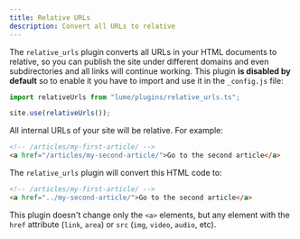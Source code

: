```yaml
---
title: Relative URLs
description: Convert all URLs to relative
---
```


The `relative_urls` plugin converts all URLs in your HTML documents to relative,
so you can publish the site under different domains and even subdirectories and
all links will continue working. This plugin **is disabled by default** so to
enable it you have to import and use it in the `_config.js` file:

```js
import relativeUrls from "lume/plugins/relative_urls.ts";

site.use(relativeUrls());
```

All internal URLs of your site will be relative. For example:

```html
<!-- /articles/my-first-article/ -->
<a href="/articles/my-second-article/">Go to the second article</a>
```

The `relative_urls` plugin will convert this HTML code to:

```html
<!-- /articles/my-first-article/ -->
<a href="../my-second-article/">Go to the second article</a>
```

This plugin doesn't change only the `<a>` elements, but any element with the
`href` attribute (`link`, `area`) or `src` (`img`, `video`, `audio`, etc).
